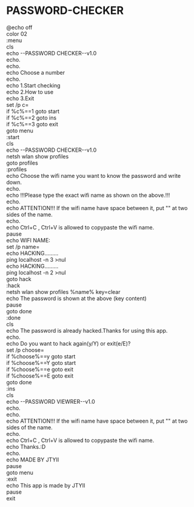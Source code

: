 # PASSWORD-CHECKER
@echo off<br/>
color 02<br/>
:menu<br/>
cls<br/>
echo --PASSWORD CHECKER--v1.0<br/>
echo.<br/>
echo.<br/>
echo Choose a number<br/>
echo.<br/>
echo 1.Start checking<br/>
echo 2.How to use<br/>
echo 3.Exit<br/>
set /p c=<br/>
if %c%==1 goto start<br/>
if %c%==2 goto ins<br/>
if %c%==3 goto exit<br/>
goto menu<br/>
:start<br/>
cls<br/>
echo --PASSWORD CHECKER--v1.0<br/>
netsh wlan show profiles<br/>
goto profiles<br/>
:profiles<br/>
echo Choose the wifi name you want to know the password and write down.<br/>
echo.<br/>
echo !!!Please type the exact wifi name as shown on the above.!!!<br/>
echo.<br/>
echo ATTENTION!!! If the wifi name have space between it, put "" at two sides of the name.<br/>
echo. <br/>
echo Ctrl+C , Ctrl+V is allowed to copypaste the wifi name.<br/>
pause<br/>
echo WIFI NAME:<br/>
set /p name=<br/>
echo HACKING.........<br/>
ping localhost -n 3 >nul<br/>
echo HACKING.........<br/>
ping localhost -n 2 >nul<br/>
goto hack<br/>
:hack<br/>
netsh wlan show profiles %name% key=clear<br/>
echo The password is shown at the above (key content)<br/>
pause<br/>
goto done<br/>
:done<br/>
cls<br/>
echo The password is already hacked.Thanks for using this app.<br/>
echo.<br/>
echo Do you want to hack again(y/Y) or exit(e/E)?<br/>
set /p choose=<br/>
if %choose%==y goto start<br/>
if %choose%==Y goto start<br/>
if %choose%==e goto exit<br/>
if %choose%==E goto exit<br/>
goto done<br/>
:ins<br/>
cls<br/>
echo --PASSWORD VIEWRER--v1.0<br/>
echo.<br/>
echo.<br/>
echo ATTENTION!!! If the wifi name have space between it, put "" at two sides of the name.<br/>
echo. <br/>
echo Ctrl+C , Ctrl+V is allowed to copypaste the wifi name.<br/>
echo Thanks.:D<br/>
echo.<br/>
echo MADE BY JTYII<br/>
pause<br/>
goto menu<br/>
:exit<br/>
echo This app is made by JTYII<br/>
pause<br/>
exit<br/>
